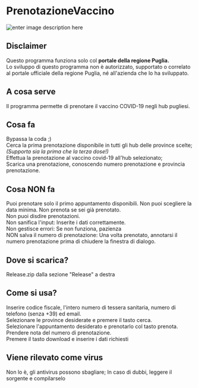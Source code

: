 # PrenotazioneVaccino
![enter image description here](https://user-images.githubusercontent.com/7345120/144716653-03ecd357-d0c1-40f5-a44a-32f74ca70b45.jpg)
## Disclaimer
Questo programma funziona solo col **portale della regione Puglia.**  
Lo sviluppo di questo programma non è autorizzato, supportato o correlato al portale ufficiale della regione Puglia, né all'azienda che lo ha sviluppato.  
## A cosa serve
Il programma permette di prenotare il vaccino COVID-19 negli hub pugliesi.
## Cosa fa
Bypassa la coda ;)  
Cerca la prima prenotazione disponibile in tutti gli hub delle province scelte;  
*(Supporta sia la prima che la terza dose!)*  
Effettua la prenotazione al vaccino  covid-19 all'hub selezionato;  
Scarica una prenotazione, conoscendo numero prenotazione e provincia prenotazione.  

## Cosa NON fa
Puoi prenotare solo il primo appuntamento disponibili.
Non puoi scegliere la data minima.
Non prenota se sei già prenotato.  
Non puoi disdire prenotazioni.  
Non sanifica l'input: Inserite i dati correttamente.  
Non gestisce errori: Se non funziona, pazienza  
NON salva il numero di prenotazione: Una volta prenotato, annotarsi il numero prenotazione prima di chiudere la finestra di dialogo.  
## Dove si scarica?
Release.zip dalla sezione "Release" a destra  
## Come si usa?
Inserire codice fiscale, l'intero numero di tessera sanitaria, numero di telefono (senza +39) ed email.  
Selezionare le province desiderate e premere il tasto cerca.  
Selezionare l'appuntamento desiderato e prenotarlo col tasto prenota.  
Prendere nota del numero di prenotazione.  
Premere il tasto download e inserire i dati richiesti  
## Viene rilevato come virus
Non lo è, gli antivirus possono sbagliare; In caso di dubbi, leggere il sorgente e compilarselo  

